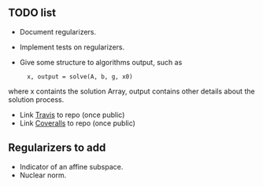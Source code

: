 ## TODO list

* Document regularizers.
* Implement tests on regularizers.
* Give some structure to algorithms output, such as

		x, output = solve(A, b, g, x0)
where x containts the solution Array, output contains other details about the solution process.
* Link [Travis](https://travis-ci.org/) to repo (once public)
* Link [Coveralls](https://coveralls.io/) to repo (once public)

## Regularizers to add

* Indicator of an affine subspace.
* Nuclear norm.